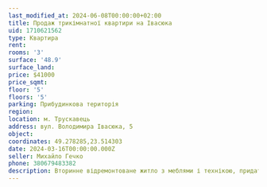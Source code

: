 ```yaml
---
last_modified_at: 2024-06-08T00:00:00+02:00
title: Продаж трикімнатної квартири на Івасюка
uid: 1710621562
type: Квартира
rent:
rooms: '3'
surface: '48.9'
surface_land:
price: $41000
price_sqmt:
floor: '5'
floors: '5'
parking: Прибудинкова територія
region:
location: м. Трускавець
address: вул. Володимира Івасюка, 5
object:
coordinates: 49.278285,23.514303
date: 2024-03-16T00:00:00.000Z
seller: Михайло Гечко
phone: 380679483382
description: Вторинне відремонтоване житло з меблями і технікою, придатне і готове для проживання
---
```

